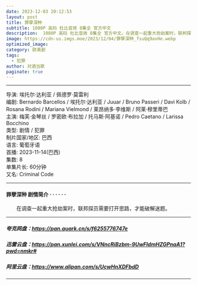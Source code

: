 ```yaml
---
date: 2023-12-03 20:12:53
layout: post
title: 罪孽深种
subtitle: 1080P 高码 杜比音效 8集全 官方中文
description:  1080P 高码 杜比音效 8集全 官方中文。在调查一起重大抢劫案时，联邦探员需要打开思路，才能破解迷题。...
image: https://cdn-us.imgs.moe/2023/12/04/罪孽深种_fsuQq9avHe.webp
optimized_image: 
category: 欧美剧
tags:
  - 犯罪
author: 对酒当歌
paginate: true
---
```


---

导演: 埃托尔·达利亚 / 佩德罗·莫雷利  
编剧: Bernardo Barcellos / 埃托尔·达利亚 / Juuar / Bruno Passeri / Davi Kolb / Rosana Rodini / Mariana Vielmond / 莱昂纳多·李维斯 / 阿莱·穆里蒂巴  
主演: 梅芙·金琴丝 / 罗密欧·布拉加 / 托马斯·阿基诺 / Pedro Caetano / Larissa Bocchino  
类型: 剧情 / 犯罪  
制片国家/地区: 巴西  
语言: 葡萄牙语  
首播: 2023-11-14(巴西)  
集数: 8  
单集片长: 60分钟  
又名: Criminal Code  

---

#### 罪孽深种 剧情简介 · · · · · ·

　　在调查一起重大抢劫案时，联邦探员需要打开思路，才能破解迷题。

---

##### 夸克网盘：<https://pan.quark.cn/s/f6255776747e>

##### 迅雷云盘：<https://pan.xunlei.com/s/VNncRiBzbm-9UwFldmHZGPnaA1?pwd=nmkr#>

##### 阿里云盘：<https://www.alipan.com/s/UcwHnXDFbdD>

---
